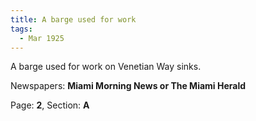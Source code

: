 ```yaml
---  
title: A barge used for work  
tags:  
  - Mar 1925  
---  
```

  
A barge used for work on Venetian Way sinks.  
  
Newspapers: **Miami Morning News or The Miami Herald**  
  
Page: **2**, Section: **A** 
